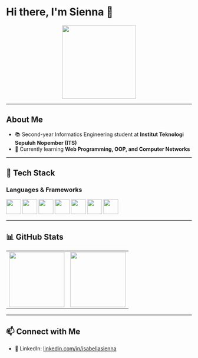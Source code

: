 # Hi there, I'm Sienna 👋  
<p align="center">
  <img src="https://media4.giphy.com/media/v1.Y2lkPTc5MGI3NjExcG94ZWF5ZG9uZ3RkMWQyczN0ODdnajJlMXNmbW1wM2lmMjdmYXgxeiZlcD12MV9naWZzX3NlYXJjaCZjdD1n/OumCa12QC9CIvBe2c1/giphy.webp" width="200" />
</p>

---

## About Me
- 📚 Second-year Informatics Engineering student at **Institut Teknologi Sepuluh Nopember (ITS)**  
- 🌱 Currently learning **Web Programming, OOP, and Computer Networks**  
---

## 🧩 Tech Stack

### Languages & Frameworks
<p>
  <img src="https://cdn.jsdelivr.net/gh/devicons/devicon/icons/c/c-original.svg" width="40" height="40"/> 
  <img src="https://cdn.jsdelivr.net/gh/devicons/devicon/icons/cplusplus/cplusplus-original.svg" width="40" height="40"/>
  <img src="https://cdn.jsdelivr.net/gh/devicons/devicon/icons/python/python-original.svg" width="40" height="40"/>
  <img src="https://cdn.jsdelivr.net/gh/devicons/devicon/icons/javascript/javascript-original.svg" width="40" height="40"/>
  <img src="https://cdn.jsdelivr.net/gh/devicons/devicon/icons/html5/html5-original.svg" width="40" height="40"/>
  <img src="https://cdn.jsdelivr.net/gh/devicons/devicon/icons/css3/css3-original.svg" width="40" height="40"/>
  <img src="https://cdn.jsdelivr.net/gh/devicons/devicon/icons/java/java-original.svg" width="40" height="40"/>
</p>

---

## 📊 GitHub Stats
<table>
  <tr>
    <td>
      <img src="https://github-readme-stats.vercel.app/api/top-langs/?username=IsabellaSienna01&layout=compact&theme=tokyonight" height="150" />
    </td>
    <td>
      <img src="https://streak-stats.demolab.com?user=IsabellaSienna01&locale=en&mode=daily&theme=dark&hide_border=false&border_radius=5&order=3" height="150" />
    </td>
  </tr>
</table>

---

## 📫 Connect with Me
- 💼 LinkedIn: [linkedin.com/in/isabellasienna](https://linkedin.com/in/isabellasienna)  
